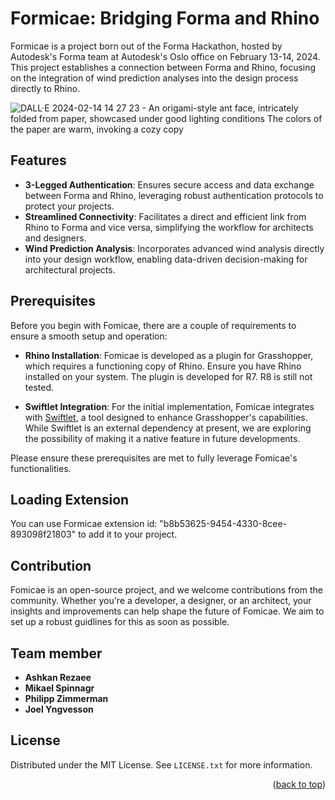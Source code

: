 # Formicae: Bridging Forma and Rhino

Formicae is a project born out of the Forma Hackathon, hosted by Autodesk's Forma team at Autodesk's Oslo office on February 13-14, 2024. This project establishes a connection between Forma and Rhino, focusing on the integration of wind prediction analyses into the design process directly to Rhino.

![DALL·E 2024-02-14 14 27 23 - An origami-style ant face, intricately folded from paper, showcased under good lighting conditions  The colors of the paper are warm, invoking a cozy  copy](https://github.com/OpenForma/Formicae/assets/101568776/38cd0955-e2b8-48f0-b6cc-a0da8b116220)

## Features

- **3-Legged Authentication**: Ensures secure access and data exchange between Forma and Rhino, leveraging robust authentication protocols to protect your projects.
- **Streamlined Connectivity**: Facilitates a direct and efficient link from Rhino to Forma and vice versa, simplifying the workflow for architects and designers.
- **Wind Prediction Analysis**: Incorporates advanced wind analysis directly into your design workflow, enabling data-driven decision-making for architectural projects.



## Prerequisites

Before you begin with Fomicae, there are a couple of requirements to ensure a smooth setup and operation:

- **Rhino Installation**: Fomicae is developed as a plugin for Grasshopper, which requires a functioning copy of Rhino. Ensure you have Rhino installed on your system. The plugin is developed for R7. R8 is still not tested.

- **Swiftlet Integration**: For the initial implementation, Fomicae integrates with [Swiftlet](https://www.food4rhino.com/en/app/swiftlet), a tool designed to enhance Grasshopper's capabilities. While Swiftlet is an external dependency at present, we are exploring the possibility of making it a native feature in future developments.

Please ensure these prerequisites are met to fully leverage Fomicae's functionalities.


## Loading Extension

You can use Formicae extension id: "b8b53625-9454-4330-8cee-893098f21803" to add it to your project.


## Contribution

Fomicae is an open-source project, and we welcome contributions from the community. Whether you're a developer, a designer, or an architect, your insights and improvements can help shape the future of Fomicae. We aim to set up a robust guidlines for this as soon as possible.

## Team member
- **Ashkan Rezaee**
- **Mikael Spinnagr**
- **Philipp Zimmerman**
- **Joel Yngvesson**

<!-- LICENSE -->
## License

Distributed under the MIT License. See `LICENSE.txt` for more information.

<p align="right">(<a href="#readme-top">back to top</a>)</p>

